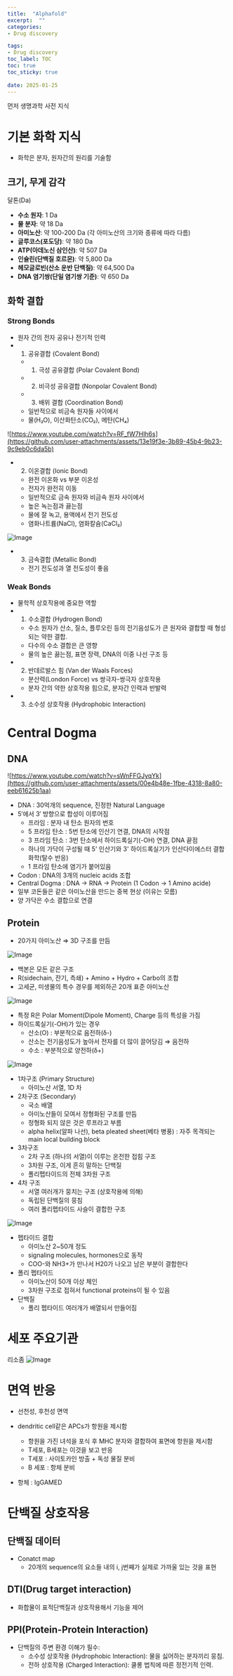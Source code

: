```yaml
---
title:  "Alphafold"
excerpt:  ""
categories: 
- Drug discovery

tags:
- Drug discovery
toc_label: TOC
toc: true
toc_sticky: true
 
date: 2025-01-25
---
```



먼저 생명과학 사전 지식

# 기본 화학 지식
- 화학은 분자, 원자간의 원리를 기술함
## 크기, 무게 감각
달톤(Da)
- **수소 원자**: 1 Da
- **물 분자**: 약 18 Da
- **아미노산**: 약 100-200 Da (각 아미노산의 크기와 종류에 따라 다름)
- **글루코스(포도당)**: 약 180 Da
- **ATP(아데노신 삼인산)**: 약 507 Da
- **인슐린(단백질 호르몬)**: 약 5,800 Da
- **헤모글로빈(산소 운반 단백질)**: 약 64,500 Da
- **DNA 염기쌍(단일 염기쌍 기준)**: 약 650 Da

## 화학 결합
### Strong Bonds
- 원자 간의 전자 공유나 전기적 인력
- 1) 공유결합 (Covalent Bond)
    - 1) 극성 공유결합 (Polar Covalent Bond)
    - 2) 비극성 공유결합 (Nonpolar Covalent Bond)
    - 3) 배위 결합 (Coordination Bond)
    - 일반적으로 비금속 원자들 사이에서
    - 물(H₂O), 이산화탄소(CO₂), 메탄(CH₄)


![https://www.youtube.com/watch?v=RF_fW7Hlh6s](https://github.com/user-attachments/assets/13e19f3e-3b89-45b4-9b23-9c9eb0c6da5b)

- 2) 이온결합 (Ionic Bond)
    - 완전 이온화 vs 부분 이온성
    - 전자가 완전히 이동
    - 일반적으로 금속 원자와 비금속 원자 사이에서
    - 높은 녹는점과 끓는점
    - 물에 잘 녹고, 용액에서 전기 전도성
    - 염화나트륨(NaCl), 염화칼슘(CaCl₂)

![Image](https://github.com/user-attachments/assets/2b6eb22e-3424-45e6-8ee8-95035b62a7d9)

- 3) 금속결합 (Metallic Bond)
    - 전기 전도성과 열 전도성이 좋음
### Weak Bonds
- 물학적 상호작용에 중요한 역할
- 1) 수소결합 (Hydrogen Bond)
    - 수소 원자가 산소, 질소, 플루오린 등의 전기음성도가 큰 원자와 결합할 때 형성되는 약한 결합.
    - 다수의 수소 결합은 큰 영향
    - 물의 높은 끓는점, 표면 장력, DNA의 이중 나선 구조 등
- 2) 반데르발스 힘 (Van der Waals Forces)
    - 분산력(London Force) vs 쌍극자-쌍극자 상호작용
    - 분자 간의 약한 상호작용 힘으로, 분자간 인력과 반발력
- 3) 소수성 상호작용 (Hydrophobic Interaction)

# Central Dogma
## DNA
![https://www.youtube.com/watch?v=sWnFFGJyqYk](https://github.com/user-attachments/assets/00e4b48e-1fbe-4318-8a80-eeb61625b1aa)

- DNA : 30억개의 sequence, 진정한 Natural Language
- $5'$에서 $3'$ 방향으로 합성이 이루어짐
    - 프라임 : 분자 내 탄소 원자의 번호
    - 5 프라임 탄소 : 5번 탄소에 인산기 연결, DNA의 시작점
    - 3 프라임 탄소 : 3번 탄소에서 하이드록실기(-OH) 연결, DNA 끝점
    - 하나의 가닥이 구성될 때 5' 인산기와 3' 하이드록실기가 인산다이에스터 결합 화학(탈수 반응)
    - 1 프라임 탄소에 염기가 붙어있음
- Codon : DNA의 3개의 nucleic acids 조합
- Central Dogma : DNA → RNA → Protein (1 Codon $\to$ 1 Amino acide)
- 일부 코돈들은 같은 아미노산을 만드는 중복 현상 (이유는 모름)
- 양 가닥은 수소 결합으로 연결


## Protein
- 20가지 아미노산 ⇒ 3D 구조를 만듬

![Image](https://github.com/user-attachments/assets/3572753f-1646-43f2-bc85-aeaee11e2f2e)
- 백본은 모든 같은 구조
- R(sidechain, 잔기, 측쇄) + Amino + Hydro + Carbo의 조합
- 고세균, 미생물의 특수 경우를 제외하곤 20개 표준 아미노산

![Image](https://github.com/user-attachments/assets/6d38bbe6-2e6d-4c35-8e99-cec9c43ebda6)
- 특정 R은 Polar Moment(Dipole Moment), Charge 등의 특성을 가짐
- 하이드록실기(-OH)가 있는 경우
    - 산소(O) : 부분적으로 음전하(δ-)
    - 산소는 전기음성도가 높아서 전자를 더 많이 끌어당김 ⇒ 음전하
    - 수소 : 부분적으로 양전하(δ+)



![Image](https://github.com/user-attachments/assets/31888090-edcf-40ee-a839-d867ad822010)
- 1차구조 (Primary Structure)
    - 아미노산 서열, 1D 차
- 2차구조 (Secondary)
    - 국소 배열
    - 아미노산들이 모여서 정형화된 구조를 만듬
    - 정형화 되지 않은 것은 루프라고 부름
    - alpha helix(알파 나선), beta pleated sheet(베타 병풍) :  자주 목격되는 main local building block
- 3차구조
    - 2차 구조 (하나의 서열)이 이루는 온전한 접힘 구조
    - 3차원 구조, 이게 흔히 말하는 단백질
    - 폴리펩타이드의 전체 3차원 구조
- 4차 구조
    - 서열 여러개가 뭉치는 구조 (상호작용에 의해)
    - 독립된 단백질의 뭉침
    - 여러 폴리펩타이드 사슬이 결합한 구조


![Image](https://github.com/user-attachments/assets/dad2a28f-582c-4ad0-ab78-ce567a23c84b)

- 펩타이드 결합
    - 아미노산 2~50개 정도
    - signaling molecules, hormones으로 동작
    - COO-와 NH3+가 만나서 H20가 나오고 남은 부분이 결합한다
- 폴리 펩타이드
    - 아미노산이 50개 이상 체인
    - 3차원 구조로 접혀서 functional proteins이 될 수 있음
- 단백질
    - 폴리 펩타이드 여러개가 배열되서 만들어짐


# 세포 주요기관
리소좀
![Image](https://github.com/user-attachments/assets/b831f090-ec3b-4e61-ad7b-0ffcbccbfa19)


# 면역 반응

- 선천성, 후천성 면역
- dendritic cell같은 APCs가 항원을 제시함
    - 항원을 가진 녀석을 포식 후 MHC 분자와 결합하여 표면에 항원을 제시함
    - T세포, B세포는 이것을 보고 반응
    - T세포 : 사이토카인 방출 + 독성 물질 분비
    - B 세포 : 항체 분비

- 항체 : IgGAMED

# 단백질 상호작용

## 단백질 데이터
- Conatct map
    - 20개의 sequence의 요소들 내의 i, j번째가 실제로 가까울 있는 것을 표현


## DTI(Drug target interaction)
- 화합물이 표적단백질과 상호작용해서 기능을 제어

## PPI(Protein-Protein Interaction)
- 단백질의 주변 환경 이해가 필수:
    - 소수성 상호작용 (Hydrophobic Interaction): 물을 싫어하는 분자끼리 뭉침.
    - 전하 상호작용 (Charged Interaction): 쿨롱 법칙에 따른 정전기적 인력.



